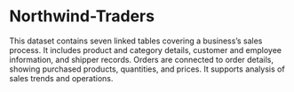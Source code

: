 # Northwind-Traders
This dataset contains seven linked tables covering a business’s sales process. It includes product and category details, customer and employee information, and shipper records. Orders are connected to order details, showing purchased products, quantities, and prices. It supports analysis of sales trends and operations.
